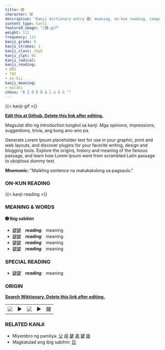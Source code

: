 ```yaml
---
title: 鍵
character: 鍵
description: "Kanji dictionary entry 鍵: meaning, on-kun reading, compounds, origin, related kanji"
content_type: kanji
featured_image: "/鍵.gif"
weight: 111
frequency: 111
kanji_grade: 9
kanji_strokes: 1
kanji_class: Jōyō
kanji_jlpt: N1
kanji_radical: 
kanji_reading: 
- DAI
- TAI
- oo-kii
kanji_meaning:
- malaki
chōon: "Ā Ī Ū Ē Ō ā ī ū ē ō ’"
---
```

[//]: # (Don't edit the line below. Kanji animated GIF code is automatically generated.)
{{< kanji-gif >}}

[//]: # (Edit below this line.)

**[Edit this at Github. Delete this link after editing.](https://github.com/tim0g/tim/tree/main/content/kanji/鍵/index.md)**

Magsulat dito ng introduction tungkol sa kanji. Mga opinions, impressions, suggestions, trivia, ang kung ano-ano pa.

Generate Lorem Ipsum placeholder text for use in your graphic, print and web layouts, and discover plugins for your favorite writing, design and blogging tools. Explore the origins, history and meaning of the famous passage, and learn how Lorem Ipsum went from scrambled Latin passage to ubiqitous dummy text.
 
**Mnemonic:** "Maikling sentence na makakatulong sa pagsaulo."

### ON-KUN READING

[//]: # (Don't edit the line below. ON-KUN READING code is automatically generated.)
{{< kanji-reading >}}

### MEANING & WORDS

#### ➊ **Ibig sabihin**
  - [鍵](../鍵)[鍵](../鍵)　***reading***　meaning
  - [鍵](../鍵)[鍵](../鍵)　***reading***　meaning
  - [鍵](../鍵)[鍵](../鍵)　***reading***　meaning
  - [鍵](../鍵)[鍵](../鍵)　***reading***　meaning

### SPECIAL READING
  - [鍵](../鍵)[鍵](../鍵)　***reading***　meaning

### ORIGIN

**[Search Wiktionary. Delete this link after editing.](https://wiktionary.org/wiki/鍵)**
<table class="kanji-table"><tr><td>
<img src="60px-鍵-bronze.svg.png">
</td><td>▶</td><td>
<img src="60px-鍵-oracle.svg.png">
</td><td>▶</td>
<td class="kanji-origin">鍵</td>
</tr></table>

### RELATED KANJI
- Miyembro ng pamilya: [父](../父) [母](../母) [鍵](../鍵) [弟](../弟) [鍵](../鍵) [娘](../娘)
- Magkatulad ang ibig sabihin: [日](../日)
